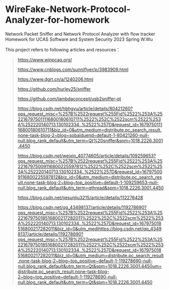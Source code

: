 # WireFake-Network-Protocol-Analyzer-for-homework
Network Packet Sniffer and Network Protocol Analyzer with flow tracker
Homework for UCAS Software and System Security 2023 Spring
W.Wu

This project refers to following articles and resources：
>https://www.winpcap.org/
>
>https://www.cnblogs.com/sunniflyer/p/3983909.html
>
>https://www.dgrt.cn/a/1240206.html
>
>https://github.com/hurley25/sniffer
>
>https://github.com/lambdaconcept/usb2sniffer-qt
>
>https://blog.csdn.net/hbhgyu/article/details/80421260?ops_request_misc=%257B%2522request%255Fid%2522%253A%2522167975011116800180610711%2522%252C%2522scm%2522%253A%252220140713.130102334..%2522%257D&request_id=167975011116800180610711&biz_id=0&utm_medium=distribute.pc_search_result.none-task-blog-2~blog~sobaiduend~default-1-80421260-null-null.blog_rank_default&utm_term=Qt%20sniffer&spm=1018.2226.3001.4450
>
>https://blog.csdn.net/weixin_40774605/article/details/109259653?ops_request_misc=%257B%2522request%255Fid%2522%253A%2522167975009116800225597812%2522%252C%2522scm%2522%253A%252220140713.130102334..%2522%257D&request_id=167975009116800225597812&biz_id=0&utm_medium=distribute.pc_search_result.none-task-blog-2~blog~top_positive~default-1-109259653-null-null.blog_rank_default&utm_term=qthread&spm=1018.2226.3001.4450
>
>https://blog.csdn.net/jiesunliu3215/article/details/112276428
>
>https://blog.csdn.net/qq_43498137/article/details/119278690?ops_request_misc=%257B%2522request%255Fid%2522%253A%2522167975018516800217282011%2522%252C%2522scm%2522%253A%252220140713.130102334..%2522%257D&request_id=167975018516800217282011&biz_id=0&utm_medihttps://blog.csdn.net/qq_43498137/article/details/119278690?ops_request_misc=%257B%2522request%255Fid%2522%253A%2522167975018516800217282011%2522%252C%2522scm%2522%253A%252220140713.130102334..%2522%257D&request_id=167975018516800217282011&biz_id=0&utm_medium=distribute.pc_search_result.none-task-blog-2~blog~top_positive~default-1-119278690-null-null.blog_rank_default&utm_term=Qt&spm=1018.2226.3001.4450um=distribute.pc_search_result.none-task-blog-2~blog~top_positive~default-1-119278690-null-null.blog_rank_default&utm_term=Qt&spm=1018.2226.3001.4450
>
